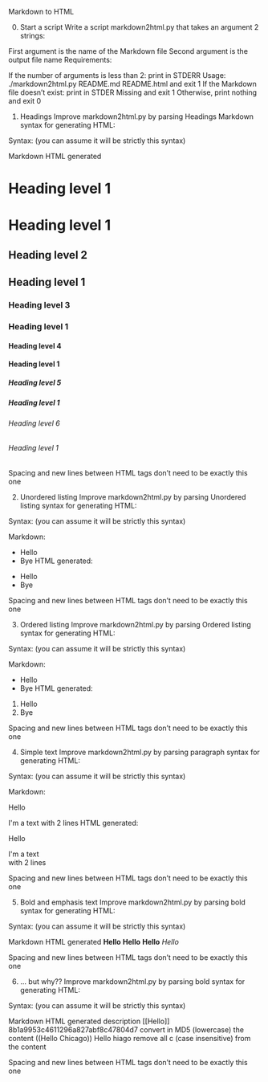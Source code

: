 Markdown to HTML

0. Start a script
Write a script markdown2html.py that takes an argument 2 strings:

First argument is the name of the Markdown file
Second argument is the output file name
Requirements:

If the number of arguments is less than 2: print in STDERR Usage: ./markdown2html.py README.md README.html and exit 1
If the Markdown file doesn’t exist: print in STDER Missing <filename> and exit 1
Otherwise, print nothing and exit 0

1. Headings
Improve markdown2html.py by parsing Headings Markdown syntax for generating HTML:

Syntax: (you can assume it will be strictly this syntax)

Markdown	HTML generated
# Heading level 1	<h1>Heading level 1</h1>
## Heading level 2	<h2>Heading level 1</h2>
### Heading level 3	<h3>Heading level 1</h3>
#### Heading level 4	<h4>Heading level 1</h4>
##### Heading level 5	<h5>Heading level 1</h5>
###### Heading level 6	<h6>Heading level 1</h6>

Spacing and new lines between HTML tags don’t need to be exactly this one

2. Unordered listing
Improve markdown2html.py by parsing Unordered listing syntax for generating HTML:

Syntax: (you can assume it will be strictly this syntax)

Markdown:

- Hello
- Bye
HTML generated:

<ul>
    <li>Hello</li>
    <li>Bye</li>
</ul>

Spacing and new lines between HTML tags don’t need to be exactly this one

3. Ordered listing
Improve markdown2html.py by parsing Ordered listing syntax for generating HTML:

Syntax: (you can assume it will be strictly this syntax)

Markdown:

* Hello
* Bye
HTML generated:

<ol>
    <li>Hello</li>
    <li>Bye</li>
</ol>

Spacing and new lines between HTML tags don’t need to be exactly this one

4. Simple text
Improve markdown2html.py by parsing paragraph syntax for generating HTML:

Syntax: (you can assume it will be strictly this syntax)

Markdown:

Hello

I'm a text
with 2 lines
HTML generated:

<p>
    Hello
</p>
<p>
    I'm a text
        <br />
    with 2 lines
</p>

Spacing and new lines between HTML tags don’t need to be exactly this one

5. Bold and emphasis text
Improve markdown2html.py by parsing bold syntax for generating HTML:

Syntax: (you can assume it will be strictly this syntax)

Markdown	HTML generated
**Hello**	<b>Hello</b>
__Hello__	<em>Hello</em>

Spacing and new lines between HTML tags don’t need to be exactly this one

6. ... but why??
Improve markdown2html.py by parsing bold syntax for generating HTML:

Syntax: (you can assume it will be strictly this syntax)

Markdown	HTML generated	description
[[Hello]]	8b1a9953c4611296a827abf8c47804d7	convert in MD5 (lowercase) the content
((Hello Chicago))	Hello hiago	remove all c (case insensitive) from the content

Spacing and new lines between HTML tags don’t need to be exactly this one
